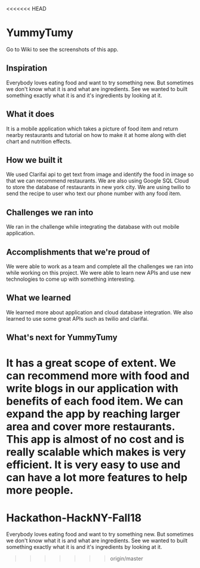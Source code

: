 <<<<<<< HEAD
# YummyTumy
Go to Wiki to see the screenshots of this app.

## Inspiration
Everybody loves eating food and want to try something new. But sometimes we don't know what it is and what are ingredients. See we wanted to built something exactly what it is and it's ingredients by looking at it.

## What it does
It is a mobile application which takes a picture of food item and return nearby restaurants and tutorial on how to make it at home along with diet chart and nutrition effects.

## How we built it
We used Clarifai api to get text from image and identify the food in image so that we can recommend restaurants. We are also using Google SQL Cloud to store the database of restaurants in new york city. We are using twilio to send the recipe to user who text our phone number with any food item. 

## Challenges we ran into
We ran in the challenge while integrating the database with out mobile application.

## Accomplishments that we're proud of
We were able to work as a team and complete all the challenges we ran into while working on this project. We were able to learn new APIs and use new technologies to come up with something interesting.

## What we learned
We learned more about application and cloud database integration. We also learned to use some great APIs such as twilio and clarifai.

## What's next for YummyTumy
It has a great scope of extent. We can recommend more with food and write blogs in our application with benefits of each food item. We can expand the app by reaching larger area and cover more restaurants. This app is almost of no cost and is really scalable which makes is very efficient. It is very easy to use and can have a lot more features to help more people.
=======
# Hackathon-HackNY-Fall18
Everybody loves eating food and want to try something new. But sometimes we don't know what it is and what are ingredients. See we wanted to built something exactly what it is and it's ingredients by looking at it.
>>>>>>> origin/master
